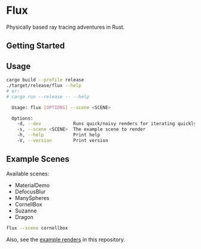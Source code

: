 # Flux

Physically based ray tracing adventures in Rust.

## Getting Started

## Usage

```bash
cargo build --profile release
./target/release/flux --help
# or:
# cargo run --release -- --help

  Usage: flux [OPTIONS] --scene <SCENE>

  Options:
    -d, --dev            Runs quick/noisy renders for iterating quickly
    -s, --scene <SCENE>  The example scene to render
    -h, --help           Print help
    -V, --version        Print version
```

## Example Scenes

Available scenes:

- MaterialDemo
- DefocusBlur
- ManySpheres
- CornellBox
- Suzanne
- Dragon

```bash
flux --scene cornellbox
```

Also, see the [example renders](./examples/) in this repository.
